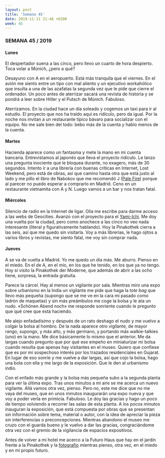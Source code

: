 ```yaml
---
layout: post
title: 'Semana 45'
date: 2019-11-11 21:48 +0200
week: 45
---
```


### SEMANA 45 / 2019

#### Lunes

El despertador suena a las cinco, pero llevo un cuarto de hora despierto.  Toca volar a Múnich, ¿pero a qué?

Desayuno con A en el aeropuerto. Está más tranquila que el viernes. En el avión me siento entre un tipo con mal aliento y un ejecutivo workahólico que insulta a una de las azafatas la segunda vez que le pide que cierre el ordenador. Un poco antes de aterrizar sacará una revista de historia y se pondrá a leer sobre Hitler y el Putsch de Múnich. Fabuloso.  

<!-- more -->

Aterrizamos. En la ciudad hace un día soleado y cogemos un taxi para ir
al estudio. El proyecto que nos ha traído aquí es ridículo, pero da igual.
Por la noche nos invitan a un restaurante típico bávaro para socializar con
el equipo. No me sale bien del todo: bebo más de la cuenta y hablo menos de
la cuenta. 

#### Martes

Hacienda aparece como un fantasma y mete la mano en mi cuenta bancaria.  Entrevistamos al japonés que lleva el proyecto ridículo. Le lanzo una pregunta inociente que le bloquea durante, no exagero, más de 30 segundos. Intento ir a una librería con buenas críticas en Internet, Lost Weekend, pero está de obras, así que camino hasta otra que está justo al lado y me pillo el libro de Nabokov que me recomendó J (<a href="https://en.wikipedia.org/wiki/Pale_Fire">Pale Fire</a>) porque al parecer no puedo esperar a comprarlo en Madrid. Ceno en un restaurante vietnamita con A y N. Luego vamos a un bar y nos tratan fatal. 

#### Miércoles

Silencio de radio en la Internet de ligar. Olia me escribe para darme acceso a las webs de Geocities. Avanzo con el proyecto para el <a href="https://tentacular.es/programa/yami-ichi-mad">Yami-Ichi</a>. Me doy una vuelta por la ciudad, pero como anochece a las cinco no veo nada interesante (literal y figurativamente hablando). Hoy la Pinakothek cierra a las seis, así que me quedo sin visitarla. Voy a más librerías, le hago ojitos a varios libros y revistas, me siento fatal, me voy sin comprar nada.   

#### Jueves

A se va de vuelta a Madrid. Yo me quedo un día más. Me aburro. Pienso en el miedo. En el de A, en el mío, en los que he tenido, en los que ya no tengo. Hoy sí visito la Pinakothek der Moderne, que además de abrir a las ocho tiene, sorpresa, la entrada gratuita.  

Parece la cárcel. Hay al menos un vigilante por sala. Mientras miro una expo sobre urbanismo en la India un vigilante me pide que haga la <em>tote bag</em> que llevo más pequeña (supongo que se me ve en la cara mi pasado como ladrón de maquetas) y sin más preámbulos me coge la bolsa y le ata un nudo. «Schönen Abend noch» me responde sonriente cuando le pregunto que qué cree que está haciendo.   

Me alejo enfadadísimo y después de un rato deshago el nudo y me vuelvo a colgar la bolsa al hombro. De la nada aparece otro vigilante, de mayor rango, supongo, y más alto, y más germano, y portando más walkie-talkies (uno) en la mano. Me dice básicamente lo mismo que el anterior. Me da largas cuando pregunto que por qué ese empeño en miniaturizar mi bolsa cuando resulta que apenas hay visitantes en el museo. Quiero que confiese que es por mi sospechoso interés por los trazados residenciales en Gujarat. En lugar de eso sonríe y me vuelve a dar largas, así que cojo la bolsa, hago una bola con ella y me largo de la exposición. Que le den al urbanismo indio.   

Con el enfado más grande y la bolsa más pequeña subo a la segunda planta para
ver la última expo. Tras unos minutos a mi aire se me acerca un nuevo
vigilante. Allá vamos otra vez, pienso. Pero no, este me dice que no me vaya
del museo, que en unos minutos inaugurarán una expo nueva y que voy a poder
verla en primicia. Fabuloso. Le doy las gracias y hago un poco de tiempo
volviendo a recorrer las salas de esta planta. A los pocos minutos inauguran la
exposición, que está compuesta por obras que se presentan sin información sobre
tema, material o autor, con la idea de apreciar la pieza sin interferencias o
preconcepciones. Mientras abandono el museo me cruzo con el guarda bueno y le
vuelvo a dar las gracias, congraciándome otra vez con el gremio de la
vigilancia de espacios expositivos.


Antes de volver a mi hotel me acerco a la Futuro Haus que hay en el jardín
frente a la Pinakothek y la <a href="https://www.instagram.com/p/B4pG8w8KuVr">fotografío</a> mientras pienso, otra vez, en el miedo y
en mi propio futuro.

